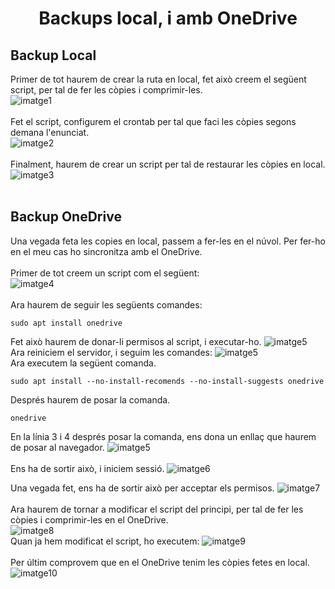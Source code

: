 # <p align="center">  Backups local, i amb OneDrive </p>

Backup Local
-------------
Primer de tot haurem de crear la ruta en local, fet això creem el següent script, per tal de fer les còpies i comprimir-les.
<br>
![imatge1](Imatges/Backup1.jpg)<br>
<br>
Fet el script, configurem el crontab per tal que faci les còpies segons demana l'enunciat.
<br>
![imatge2](Imatges/Backup2.jpg)<br>
<br>
Finalment, haurem de crear un script per tal de restaurar les còpies en local.
![imatge3](Imatges/Backup3.jpg)<br>
<br>

Backup OneDrive
---------------
Una vegada feta les copies en local, passem a fer-les en el núvol. Per fer-ho en el meu cas ho sincronitza amb el OneDrive. <br>
<br>
Primer de tot creem un script com el següent:
<br>
![imatge4](Imatges/Backup4.jpg)<br>
<br>
Ara haurem de seguir les següents comandes:
```
sudo apt install onedrive
```
Fet això haurem de donar-li permisos al script, i executar-ho.
![imatge5](Imatges/Backup5.jpg)<br>
Ara reiniciem el servidor, i seguim les comandes:
![imatge5](Imatges/Backup5.1.jpg)<br>
Ara executem la següent comanda.
```
sudo apt install --no-install-recomends --no-install-suggests onedrive
```
Després haurem de posar la comanda.
```
onedrive
```
En la línia 3 i 4 després posar la comanda, ens dona un enllaç que haurem de posar al navegador.
![imatge5](Imatges/Backup5.2.jpg)<br>
<br>
Ens ha de sortir això, i iniciem sessió.
![imatge6](Imatges/Backup6.jpg)<br>

Una vegada fet, ens ha de sortir això per acceptar els permisos.
![imatge7](Imatges/Backup7.jpg)<br>
<br>
Ara haurem de tornar a modificar el script del principi, per tal de fer les  còpies i comprimir-les en el OneDrive.
<br>
![imatge8](Imatges/Backup8.jpg)<br>
Quan ja hem modificat el script, ho executem:
![imatge9](Imatges/OneDrive2.jpg)<br>
<br>
Per últim comprovem que en el OneDrive tenim les còpies fetes en local.
![imatge10](Imatges/OneDrive1.jpg)<br>
